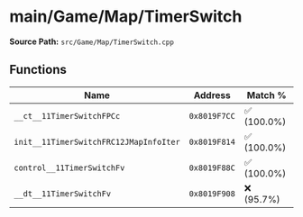 # main/Game/Map/TimerSwitch

**Source Path:** `src/Game/Map/TimerSwitch.cpp`

## Functions

| Name | Address | Match % |
|------|---------|---------|
| `__ct__11TimerSwitchFPCc` | `0x8019F7CC` | :white_check_mark: (100.0%) |
| `init__11TimerSwitchFRC12JMapInfoIter` | `0x8019F814` | :white_check_mark: (100.0%) |
| `control__11TimerSwitchFv` | `0x8019F88C` | :white_check_mark: (100.0%) |
| `__dt__11TimerSwitchFv` | `0x8019F908` | :x: (95.7%) |